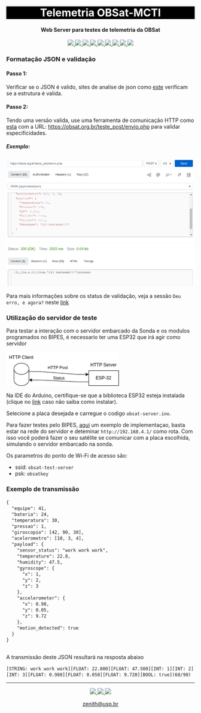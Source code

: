 
<h1 align="center" style="color:white; background-color:black">Telemetria OBSat-MCTI</h1>
<h4 align="center">Web Server para testes de telemetria da OBSat</h4>

<p align="center">
	<a href="http://zenith.eesc.usp.br/">
    <img src="https://img.shields.io/badge/Zenith-Embarcados-black?style=for-the-badge"/>
    </a>
    <a href="https://eesc.usp.br/">
    <img src="https://img.shields.io/badge/Linked%20to-EESC--USP-black?style=for-the-badge"/>
    </a>
    <a href="https://github.com/zenitheesc/Telemetria-OBSat-MCTI/blob/main/LICENSE">
    <img src="https://img.shields.io/github/license/zenitheesc/Telemetria-OBSat-MCTI?style=for-the-badge"/>
    </a>
    <a href="https://github.com/zenitheesc/Telemetria-OBSat-MCTI/issues">
    <img src="https://img.shields.io/github/issues/zenitheesc/Telemetria-OBSat-MCTI?style=for-the-badge"/>
    </a>
    <a href="https://github.com/zenitheesc/Telemetria-OBSat-MCTI/commits/main">
    <img src="https://img.shields.io/github/commit-activity/m/zenitheesc/Telemetria-OBSat-MCTI?style=for-the-badge">
    </a>
    <a href="https://github.com/zenitheesc/Telemetria-OBSat-MCTI/graphs/contributors">
    <img src="https://img.shields.io/github/contributors/zenitheesc/Telemetria-OBSat-MCTI?style=for-the-badge"/>
    </a>
    <a href="https://github.com/zenitheesc/Telemetria-OBSat-MCTI/commits/main">
    <img src="https://img.shields.io/github/last-commit/zenitheesc/Telemetria-OBSat-MCTI?style=for-the-badge"/>
    </a>
    <a href="https://github.com/zenitheesc/Telemetria-OBSat-MCTI/issues">
    <img src="https://img.shields.io/github/issues-raw/zenitheesc/Telemetria-OBSat-MCTI?style=for-the-badge" />
    </a>
    <a href="https://github.com/zenitheesc/Telemetria-OBSat-MCTI/pulls">
    <img src = "https://img.shields.io/github/issues-pr-raw/zenitheesc/Telemetria-OBSat-MCTI?style=for-the-badge">
    </a>
</p>

### Formatação JSON e validação
#### Passo 1:
 Verificar se o JSON é valido, sites de analise de json como [este](https://jsonformatter.org/json-viewer) verificam se a estrutura é valida.
#### Passo 2:
 Tendo uma versão valida, use uma ferramenta de comunicação HTTP como [esta](https://reqbin.com/post-online) com a URL: https://obsat.org.br/teste_post/envio.php para validar especificidades.
##### Exemplo:
![http-post](image/http-post-example.png)

Para mais informações sobre os status de validação, veja a sessão `Deu erro, e agora?` neste [link](https://github.com/OBSAT-MCTI/OBSAT-MCTI/tree/main/servidor_testes)

### Utilização do servidor de teste
Para testar a interação com o servidor embarcado da Sonda e os modulos programados no BIPES, é necessario ter uma ESP32 que irá agir como servidor

![http-arch](image/http-arch.png)

Na IDE do Arduino, certifique-se que a biblioteca ESP32 esteja instalada (clique no [link](https://www.youtube.com/watch?v=Ozr1SXwir9g) caso não saiba como instalar). 

Selecione a placa desejada e  carregue o codigo `obsat-server.ino`.

Para fazer testes pelo BIPES, [aqui](https://bipes.net.br/ide/?lang=pt-br#6kgy85) um exemplo de implementaçao, basta estar na rede do servidor e deteminar `http://192.168.4.1/` como rota. Com isso você poderá fazer o seu satélite se comunicar com a placa escolhida, simulando o servidor embarcado na sonda.

Os parametros do ponto de Wi-Fi de acesso são:
- ssid: `obsat-test-server`
- psk: `obsatkey`


### Exemplo de transmissão
```
{
  "equipe": 41,
  "bateria": 24,
  "temperatura": 30,
  "pressao": 1,
  "giroscopio": [42, 90, 30],
  "acelerometro": [10, 3, 4],
  "payload": {
    "sensor_status": "work work work",
    "temperature": 22.8,
    "humidity": 47.5,
    "gyroscope": {
      "x": 1,
      "y": 2,
      "z": 3
    },
    "accelerometer": {
      "x": 0.98,
      "y": 0.05,
      "z": 9.72
    },
    "motion_detected": true
  }
}


```
A transmissão deste JSON resultará na resposta abaixo

```
[STRING: work work work][FLOAT: 22.800][FLOAT: 47.500][INT: 1][INT: 2][INT: 3][FLOAT: 0.980][FLOAT: 0.050][FLOAT: 9.720][BOOL: true](68/90)
```
---
<p align="center">
    <a href="http://zenith.eesc.usp.br">
    <img src="https://img.shields.io/badge/Check%20out-Zenith's Oficial Website-black?style=for-the-badge" />
    </a> 
    <a href="https://www.facebook.com/zenitheesc">
    <img src="https://img.shields.io/badge/Like%20us%20on-facebook-blue?style=for-the-badge"/>
    </a> 
    <a href="https://www.instagram.com/zenith_eesc/">
    <img src="https://img.shields.io/badge/Follow%20us%20on-Instagram-red?style=for-the-badge"/>
    </a>

</p>
<p align = "center">
<a href="zenith@usp.br">zenith@usp.br</a>
</p>
